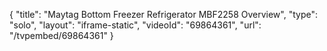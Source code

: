 {
    "title": "Maytag Bottom Freezer Refrigerator MBF2258 Overview",
    "type": "solo",
    "layout": "iframe-static",
    "videoId": "69864361",
    "url": "\/tvpembed\/69864361"
}